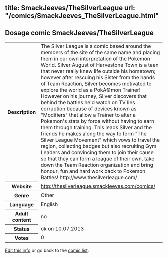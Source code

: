 title: SmackJeeves/TheSilverLeague
url: "/comics/SmackJeeves_TheSilverLeague.html"
---
Dosage comic SmackJeeves/TheSilverLeague
-----------------------------------------

<p id="msg"></p>
<script type="text/javascript">
if (window.location.search === '?edit_info_mail=sent_ok') {
  var elem = document.getElementById("msg");
  elem.innerHTML = 'Edited information sucessfully sent for review, which is usually done daily. Thanks!';
  elem.className = 'ok';
}
</script>
<table class="comicinfo">
<tr>
<th>Description</th><td>The Silver League is a comic based around the members of the site of the same name and placing them in our own interpretation of the Pokemon World. Silver August of Harvestone Town is a teen that never really knew life outside his hometown; however after rescuing his Sister from the hands of Team Reaction, Silver becomes motivated to explore the world as a PokÃ©mon Trainer! However on his journey, Silver discovers that behind the battles he'd watch on TV lies corruption because of devices known as &quot;Modifiers&quot; that allow a Trainer to alter a Pokemon's stats by force without having to earn them through training. This leads Silver and the friends he makes along the way to form &quot;The Silver League Movement&quot; which vows to travel the region, collecting badges but also recruiting Gym Leaders and convincing them to join their cause so that they can form a league of their own, take down the Team Reaction organization and bring honour, fun and hard work back to Pokemon Battles! http://www.thesilverleague.com/</td>
</tr>
<tr>
<th>Website</th><td><a href="http://thesilverleague.smackjeeves.com/comics/">http://thesilverleague.smackjeeves.com/comics/</a></td>
</tr>
<tr>
<th>Genre</th><td>Other</td>
</tr>
<tr>
<th>Language</th><td>English</td>
</tr>
<tr>
<th>Adult content</th><td>no</td>
</tr>
<tr>
<th>Status</th><td>ok on 10.07.2013</td>
</tr>
<tr>
<th>Votes</th><td>0</td>
</tr>
</table>

[Edit this info](SmackJeeves_TheSilverLeague_edit.html) or go back to the [comic list](../comic-index.html).
